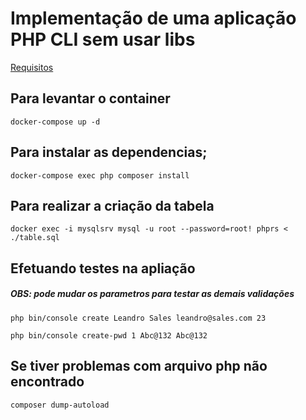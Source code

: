 # Implementação de uma aplicação PHP CLI sem usar libs

[Requisitos](https://github.com/leandro-sales-ls/desafio-empresa-pt/files/9882385/Desafio_PHP.pdf)

## Para levantar o container 
```
docker-compose up -d
```

## Para instalar as dependencias;
```
docker-compose exec php composer install
```

## Para realizar a criação da tabela
```
docker exec -i mysqlsrv mysql -u root --password=root! phprs < ./table.sql
```


## Efetuando testes na apliação

##### OBS: pode mudar os parametros para testar as demais validações


```
php bin/console create Leandro Sales leandro@sales.com 23
```

```
php bin/console create-pwd 1 Abc@132 Abc@132
```


## Se tiver problemas com arquivo php não encontrado

```
composer dump-autoload
```

